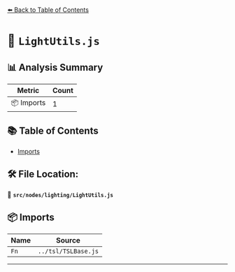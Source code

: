 [⬅️ Back to Table of Contents](../../../index.md)

# 📄 `LightUtils.js`

## 📊 Analysis Summary

| Metric | Count |
|--------|-------|
| 📦 Imports | 1 |

## 📚 Table of Contents

- [Imports](#imports)

## 🛠️ File Location:
📂 **`src/nodes/lighting/LightUtils.js`**

## 📦 Imports

| Name | Source |
|------|--------|
| `Fn` | `../tsl/TSLBase.js` |


---